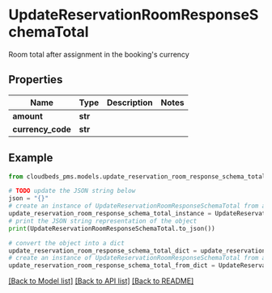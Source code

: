 # UpdateReservationRoomResponseSchemaTotal

Room total after assignment in the booking's currency

## Properties

Name | Type | Description | Notes
------------ | ------------- | ------------- | -------------
**amount** | **str** |  | 
**currency_code** | **str** |  | 

## Example

```python
from cloudbeds_pms.models.update_reservation_room_response_schema_total import UpdateReservationRoomResponseSchemaTotal

# TODO update the JSON string below
json = "{}"
# create an instance of UpdateReservationRoomResponseSchemaTotal from a JSON string
update_reservation_room_response_schema_total_instance = UpdateReservationRoomResponseSchemaTotal.from_json(json)
# print the JSON string representation of the object
print(UpdateReservationRoomResponseSchemaTotal.to_json())

# convert the object into a dict
update_reservation_room_response_schema_total_dict = update_reservation_room_response_schema_total_instance.to_dict()
# create an instance of UpdateReservationRoomResponseSchemaTotal from a dict
update_reservation_room_response_schema_total_from_dict = UpdateReservationRoomResponseSchemaTotal.from_dict(update_reservation_room_response_schema_total_dict)
```
[[Back to Model list]](../README.md#documentation-for-models) [[Back to API list]](../README.md#documentation-for-api-endpoints) [[Back to README]](../README.md)


